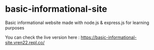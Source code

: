 # basic-informational-site
Basic informational website made with node.js &amp; express.js for learning purposes

You can check the live version here : https://basic-informational-site.vren22.repl.co/
